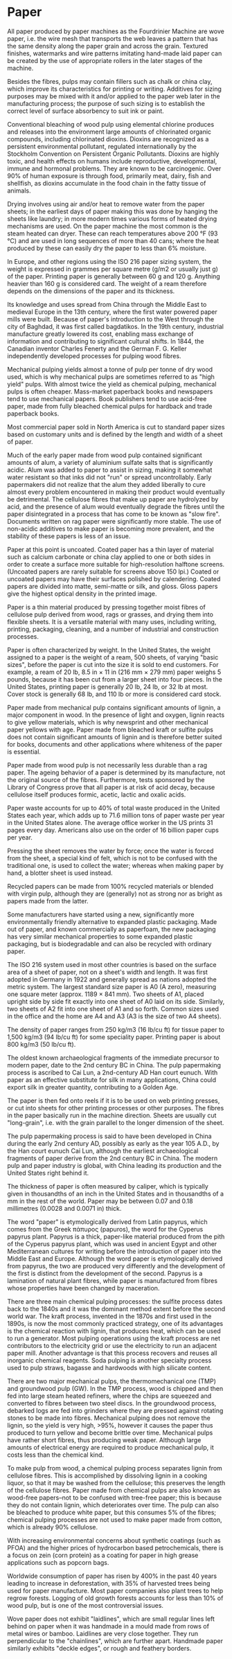 # Paper

All paper produced by paper machines as the Fourdrinier Machine are wove paper, i.e. the wire mesh that transports the web leaves a pattern that has the same density along the paper grain and across the grain. Textured finishes, watermarks and wire patterns imitating hand-made laid paper can be created by the use of appropriate rollers in the later stages of the machine.

Besides the fibres, pulps may contain fillers such as chalk or china clay, which improve its characteristics for printing or writing. Additives for sizing purposes may be mixed with it and/or applied to the paper web later in the manufacturing process; the purpose of such sizing is to establish the correct level of surface absorbency to suit ink or paint.

Conventional bleaching of wood pulp using elemental chlorine produces and releases into the environment large amounts of chlorinated organic compounds, including chlorinated dioxins. Dioxins are recognized as a persistent environmental pollutant, regulated internationally by the Stockholm Convention on Persistent Organic Pollutants. Dioxins are highly toxic, and health effects on humans include reproductive, developmental, immune and hormonal problems. They are known to be carcinogenic. Over 90% of human exposure is through food, primarily meat, dairy, fish and shellfish, as dioxins accumulate in the food chain in the fatty tissue of animals.

Drying involves using air and/or heat to remove water from the paper sheets; in the earliest days of paper making this was done by hanging the sheets like laundry; in more modern times various forms of heated drying mechanisms are used. On the paper machine the most common is the steam heated can dryer. These can reach temperatures above 200 °F (93 °C) and are used in long sequences of more than 40 cans; where the heat produced by these can easily dry the paper to less than 6% moisture.

In Europe, and other regions using the ISO 216 paper sizing system, the weight is expressed in grammes per square metre (g/m2 or usually just g) of the paper. Printing paper is generally between 60 g and 120 g. Anything heavier than 160 g is considered card. The weight of a ream therefore depends on the dimensions of the paper and its thickness.

Its knowledge and uses spread from China through the Middle East to medieval Europe in the 13th century, where the first water powered paper mills were built. Because of paper's introduction to the West through the city of Baghdad, it was first called bagdatikos. In the 19th century, industrial manufacture greatly lowered its cost, enabling mass exchange of information and contributing to significant cultural shifts. In 1844, the Canadian inventor Charles Fenerty and the German F. G. Keller independently developed processes for pulping wood fibres.

Mechanical pulping yields almost a tonne of pulp per tonne of dry wood used, which is why mechanical pulps are sometimes referred to as "high yield" pulps. With almost twice the yield as chemical pulping, mechanical pulps is often cheaper. Mass-market paperback books and newspapers tend to use mechanical papers. Book publishers tend to use acid-free paper, made from fully bleached chemical pulps for hardback and trade paperback books.

Most commercial paper sold in North America is cut to standard paper sizes based on customary units and is defined by the length and width of a sheet of paper.

Much of the early paper made from wood pulp contained significant amounts of alum, a variety of aluminium sulfate salts that is significantly acidic. Alum was added to paper to assist in sizing, making it somewhat water resistant so that inks did not "run" or spread uncontrollably. Early papermakers did not realize that the alum they added liberally to cure almost every problem encountered in making their product would eventually be detrimental. The cellulose fibres that make up paper are hydrolyzed by acid, and the presence of alum would eventually degrade the fibres until the paper disintegrated in a process that has come to be known as "slow fire". Documents written on rag paper were significantly more stable. The use of non-acidic additives to make paper is becoming more prevalent, and the stability of these papers is less of an issue.

Paper at this point is uncoated. Coated paper has a thin layer of material such as calcium carbonate or china clay applied to one or both sides in order to create a surface more suitable for high-resolution halftone screens. (Uncoated papers are rarely suitable for screens above 150 lpi.) Coated or uncoated papers may have their surfaces polished by calendering. Coated papers are divided into matte, semi-matte or silk, and gloss. Gloss papers give the highest optical density in the printed image.

Paper is a thin material produced by pressing together moist fibres of cellulose pulp derived from wood, rags or grasses, and drying them into flexible sheets. It is a versatile material with many uses, including writing, printing, packaging, cleaning, and a number of industrial and construction processes.

Paper is often characterized by weight. In the United States, the weight assigned to a paper is the weight of a ream, 500 sheets, of varying "basic sizes", before the paper is cut into the size it is sold to end customers. For example, a ream of 20 lb, 8.5 in × 11 in (216 mm × 279 mm) paper weighs 5 pounds, because it has been cut from a larger sheet into four pieces. In the United States, printing paper is generally 20 lb, 24 lb, or 32 lb at most. Cover stock is generally 68 lb, and 110 lb or more is considered card stock.

Paper made from mechanical pulp contains significant amounts of lignin, a major component in wood. In the presence of light and oxygen, lignin reacts to give yellow materials, which is why newsprint and other mechanical paper yellows with age. Paper made from bleached kraft or sulfite pulps does not contain significant amounts of lignin and is therefore better suited for books, documents and other applications where whiteness of the paper is essential.

Paper made from wood pulp is not necessarily less durable than a rag paper. The ageing behavior of a paper is determined by its manufacture, not the original source of the fibres. Furthermore, tests sponsored by the Library of Congress prove that all paper is at risk of acid decay, because cellulose itself produces formic, acetic, lactic and oxalic acids.

Paper waste accounts for up to 40% of total waste produced in the United States each year, which adds up to 71.6 million tons of paper waste per year in the United States alone. The average office worker in the US prints 31 pages every day. Americans also use on the order of 16 billion paper cups per year.

Pressing the sheet removes the water by force; once the water is forced from the sheet, a special kind of felt, which is not to be confused with the traditional one, is used to collect the water; whereas when making paper by hand, a blotter sheet is used instead.

Recycled papers can be made from 100% recycled materials or blended with virgin pulp, although they are (generally) not as strong nor as bright as papers made from the latter.

Some manufacturers have started using a new, significantly more environmentally friendly alternative to expanded plastic packaging. Made out of paper, and known commercially as paperfoam, the new packaging has very similar mechanical properties to some expanded plastic packaging, but is biodegradable and can also be recycled with ordinary paper.

The ISO 216 system used in most other countries is based on the surface area of a sheet of paper, not on a sheet's width and length. It was first adopted in Germany in 1922 and generally spread as nations adopted the metric system. The largest standard size paper is A0 (A zero), measuring one square meter (approx. 1189 × 841 mm). Two sheets of A1, placed upright side by side fit exactly into one sheet of A0 laid on its side. Similarly, two sheets of A2 fit into one sheet of A1 and so forth. Common sizes used in the office and the home are A4 and A3 (A3 is the size of two A4 sheets).

The density of paper ranges from 250 kg/m3 (16 lb/cu ft) for tissue paper to 1,500 kg/m3 (94 lb/cu ft) for some speciality paper. Printing paper is about 800 kg/m3 (50 lb/cu ft).

The oldest known archaeological fragments of the immediate precursor to modern paper, date to the 2nd century BC in China. The pulp papermaking process is ascribed to Cai Lun, a 2nd-century AD Han court eunuch. With paper as an effective substitute for silk in many applications, China could export silk in greater quantity, contributing to a Golden Age.

The paper is then fed onto reels if it is to be used on web printing presses, or cut into sheets for other printing processes or other purposes. The fibres in the paper basically run in the machine direction. Sheets are usually cut "long-grain", i.e. with the grain parallel to the longer dimension of the sheet.

The pulp papermaking process is said to have been developed in China during the early 2nd century AD, possibly as early as the year 105 A.D., by the Han court eunuch Cai Lun, although the earliest archaeological fragments of paper derive from the 2nd century BC in China. The modern pulp and paper industry is global, with China leading its production and the United States right behind it.

The thickness of paper is often measured by caliper, which is typically given in thousandths of an inch in the United States and in thousandths of a mm in the rest of the world. Paper may be between 0.07 and 0.18 millimetres (0.0028 and 0.0071 in) thick.

The word "paper" is etymologically derived from Latin papyrus, which comes from the Greek πάπυρος (papuros), the word for the Cyperus papyrus plant. Papyrus is a thick, paper-like material produced from the pith of the Cyperus papyrus plant, which was used in ancient Egypt and other Mediterranean cultures for writing before the introduction of paper into the Middle East and Europe. Although the word paper is etymologically derived from papyrus, the two are produced very differently and the development of the first is distinct from the development of the second. Papyrus is a lamination of natural plant fibres, while paper is manufactured from fibres whose properties have been changed by maceration.

There are three main chemical pulping processes: the sulfite process dates back to the 1840s and it was the dominant method extent before the second world war. The kraft process, invented in the 1870s and first used in the 1890s, is now the most commonly practiced strategy, one of its advantages is the chemical reaction with lignin, that produces heat, which can be used to run a generator. Most pulping operations using the kraft process are net contributors to the electricity grid or use the electricity to run an adjacent paper mill. Another advantage is that this process recovers and reuses all inorganic chemical reagents. Soda pulping is another specialty process used to pulp straws, bagasse and hardwoods with high silicate content.

There are two major mechanical pulps, the thermomechanical one (TMP) and groundwood pulp (GW). In the TMP process, wood is chipped and then fed into large steam heated refiners, where the chips are squeezed and converted to fibres between two steel discs. In the groundwood process, debarked logs are fed into grinders where they are pressed against rotating stones to be made into fibres. Mechanical pulping does not remove the lignin, so the yield is very high, >95%, however it causes the paper thus produced to turn yellow and become brittle over time. Mechanical pulps have rather short fibres, thus producing weak paper. Although large amounts of electrical energy are required to produce mechanical pulp, it costs less than the chemical kind.

To make pulp from wood, a chemical pulping process separates lignin from cellulose fibres. This is accomplished by dissolving lignin in a cooking liquor, so that it may be washed from the cellulose; this preserves the length of the cellulose fibres. Paper made from chemical pulps are also known as wood-free papers–not to be confused with tree-free paper; this is because they do not contain lignin, which deteriorates over time. The pulp can also be bleached to produce white paper, but this consumes 5% of the fibres; chemical pulping processes are not used to make paper made from cotton, which is already 90% cellulose.

With increasing environmental concerns about synthetic coatings (such as PFOA) and the higher prices of hydrocarbon based petrochemicals, there is a focus on zein (corn protein) as a coating for paper in high grease applications such as popcorn bags.

Worldwide consumption of paper has risen by 400% in the past 40 years leading to increase in deforestation, with 35% of harvested trees being used for paper manufacture. Most paper companies also plant trees to help regrow forests. Logging of old growth forests accounts for less than 10% of wood pulp, but is one of the most controversial issues.

Wove paper does not exhibit "laidlines", which are small regular lines left behind on paper when it was handmade in a mould made from rows of metal wires or bamboo. Laidlines are very close together. They run perpendicular to the "chainlines", which are further apart. Handmade paper similarly exhibits "deckle edges", or rough and feathery borders.